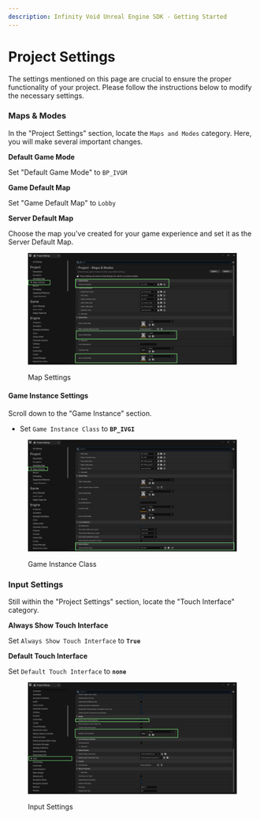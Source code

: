 ```yaml
---
description: Infinity Void Unreal Engine SDK - Getting Started
---
```


# Project Settings

The settings mentioned on this page are crucial to ensure the proper functionality of your project. Please follow the instructions below to modify the necessary settings.

### Maps & Modes

In the "Project Settings" section, locate the `Maps and Modes` category. Here, you will make several important changes.

**Default Game Mode**

Set "Default Game Mode" to `BP_IVGM`

**Game Default Map**

Set "Game Default Map" to `Lobby`

**Server Default Map**

Choose the map you've created for your game experience and set it as the Server Default Map.

<figure><img src="../../../../.gitbook/assets/GM.png" alt=""><figcaption><p>Map Settings</p></figcaption></figure>

#### Game Instance Settings

Scroll down to the "Game Instance" section.

* Set `Game Instance Class` to **`BP_IVGI`**

<figure><img src="../../../../.gitbook/assets/gi.png" alt=""><figcaption><p>Game Instance Class</p></figcaption></figure>

### Input Settings

Still within the "Project Settings" section, locate the "Touch Interface" category.

**Always Show Touch Interface**

Set `Always Show Touch Interface` to **`True`**

**Default Touch Interface**

Set `Default Touch Interface` to **`none`**

<figure><img src="../../../../.gitbook/assets/input.png" alt=""><figcaption><p>Input Settings</p></figcaption></figure>
